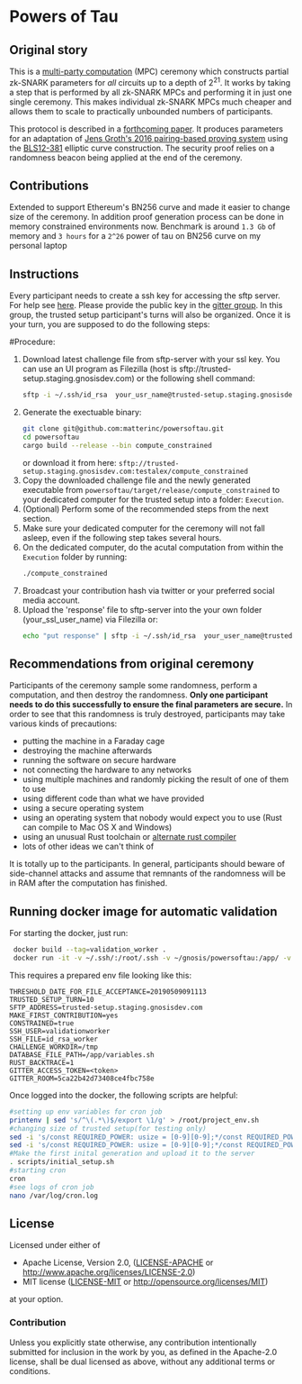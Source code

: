 # Powers of Tau

## Original story

This is a [multi-party computation](https://en.wikipedia.org/wiki/Secure_multi-party_computation) (MPC) ceremony which constructs partial zk-SNARK parameters for _all_ circuits up to a depth of 2<sup>21</sup>. It works by taking a step that is performed by all zk-SNARK MPCs and performing it in just one single ceremony. This makes individual zk-SNARK MPCs much cheaper and allows them to scale to practically unbounded numbers of participants.

This protocol is described in a [forthcoming paper](https://eprint.iacr.org/2017/1050). It produces parameters for an adaptation of [Jens Groth's 2016 pairing-based proving system](https://eprint.iacr.org/2016/260) using the [BLS12-381](https://github.com/ebfull/pairing/tree/master/src/bls12_381) elliptic curve construction. The security proof relies on a randomness beacon being applied at the end of the ceremony.

## Contributions

Extended to support Ethereum's BN256 curve and made it easier to change size of the ceremony. In addition proof generation process can be done in memory constrained environments now. Benchmark is around `1.3 Gb` of memory and `3 hours` for a `2^26` power of tau on BN256 curve on my personal laptop

## Instructions

Every participant needs to create a ssh key for accessing the sftp server. For help see [here](https://confluence.atlassian.com/bitbucketserver/creating-ssh-keys-776639788.html). Please provide the public key in the [gitter group](https://gitter.im/Trusted_setup_for_SNAPPS/community). In this group, the trusted setup participant's turns will also be organized. Once it is your turn, you are supposed to do the following steps:

#Procedure:

1. Download latest challenge file from sftp-server with your ssl key.
	You can use an UI program as Filezilla (host is sftp://trusted-setup.staging.gnosisdev.com) or the following shell command:
	```bash
	sftp -i ~/.ssh/id_rsa  your_usr_name@trusted-setup.staging.gnosisdev.com:challenges/challenge
	```
2. Generate the exectuable binary:
	```bash
	git clone git@github.com:matterinc/powersoftau.git
	cd powersoftau
	cargo build --release --bin compute_constrained
	```
	or download it from here:
	`sftp://trusted-setup.staging.gnosisdev.com:testalex/compute_constrained`
3. Copy the downloaded challenge file and the newly generated executable from `powersoftau/target/release/compute_constrained` to your dedicated computer for the trusted setup into a folder: `Execution`.	
4. (Optional) Perform some of the recommended steps from the next section.
5. Make sure your dedicated computer for the ceremony will not fall asleep, even if the following step takes several hours.
6. On the dedicated computer, do the acutal computation from within the `Execution` folder by running:
	```bash
	./compute_constrained
	```
7. Broadcast your contribution hash via twitter or your preferred social media account. 
8. Upload the 'response' file to sftp-server into the your own folder (your_ssl_user_name) via Filezilla or:
	```bash
	echo "put response" | sftp -i ~/.ssh/id_rsa  your_user_name@trusted-setup.staging.gnosisdev.com:your_ssl_user_name
	```  

## Recommendations from original ceremony

Participants of the ceremony sample some randomness, perform a computation, and then destroy the randomness. **Only one participant needs to do this successfully to ensure the final parameters are secure.** In order to see that this randomness is truly destroyed, participants may take various kinds of precautions:

* putting the machine in a Faraday cage
* destroying the machine afterwards
* running the software on secure hardware
* not connecting the hardware to any networks
* using multiple machines and randomly picking the result of one of them to use
* using different code than what we have provided
* using a secure operating system
* using an operating system that nobody would expect you to use (Rust can compile to Mac OS X and Windows)
* using an unusual Rust toolchain or [alternate rust compiler](https://github.com/thepowersgang/mrustc)
* lots of other ideas we can't think of

It is totally up to the participants. In general, participants should beware of side-channel attacks and assume that remnants of the randomness will be in RAM after the computation has finished.

## Running docker image for automatic validation 

For starting the docker, just run:
```bash
 docker build --tag=validation_worker .
 docker run -it -v ~/.ssh/:/root/.ssh -v ~/gnosis/powersoftau:/app/ -v ~/gnosis/powersoftau/tmp:/tmp --env-file ./variables.sh validation_worker bash
```
This requires a prepared env file looking like this:
```
THRESHOLD_DATE_FOR_FILE_ACCEPTANCE=20190509091113
TRUSTED_SETUP_TURN=10
SFTP_ADDRESS=trusted-setup.staging.gnosisdev.com
MAKE_FIRST_CONTRIBUTION=yes
CONSTRAINED=true
SSH_USER=validationworker
SSH_FILE=id_rsa_worker
CHALLENGE_WORKDIR=/tmp
DATABASE_FILE_PATH=/app/variables.sh
RUST_BACKTRACE=1
GITTER_ACCESS_TOKEN=<token>
GITTER_ROOM=5ca22b42d73408ce4fbc758e
```

Once logged into the docker, the following scripts are helpful:
```bash
#setting up env variables for cron job
printenv | sed 's/^\(.*\)$/export \1/g' > /root/project_env.sh
#changing size of trusted setup(for testing only)
sed -i 's/const REQUIRED_POWER: usize = [0-9][0-9];*/const REQUIRED_POWER: usize = 8;/g' /app/src/bn256/mod.rs
sed -i 's/const REQUIRED_POWER: usize = [0-9][0-9];*/const REQUIRED_POWER: usize = 8;/g' /app/src/small_bn256/mod.rs
#Make the first inital generation and upload it to the server
. scripts/initial_setup.sh 
#starting cron
cron
#see logs of cron job
nano /var/log/cron.log
```


## License

Licensed under either of

 * Apache License, Version 2.0, ([LICENSE-APACHE](LICENSE-APACHE) or http://www.apache.org/licenses/LICENSE-2.0)
 * MIT license ([LICENSE-MIT](LICENSE-MIT) or http://opensource.org/licenses/MIT)

at your option.

### Contribution

Unless you explicitly state otherwise, any contribution intentionally
submitted for inclusion in the work by you, as defined in the Apache-2.0
license, shall be dual licensed as above, without any additional terms or
conditions.
